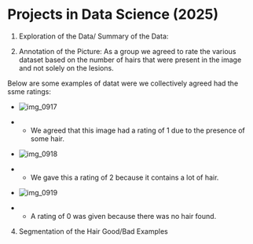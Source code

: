 # Projects in Data Science (2025)

1. Exploration of the Data/ Summary of the Data:

2. Annotation of the Picture:
   As a group we agreed to rate the various dataset based on the number of hairs that were present in the image and not solely on the lesions.
   
 Below are some examples of datat were we collectively agreed had the ssme ratings:
   
 * ![img_0917](https://github.com/user-attachments/assets/3e886e7e-c603-42fd-8662-dd8d6a1d2aa7)
 *  - We agreed that this image had a rating of 1 due to the presence of some hair.
   
* ![img_0918](https://github.com/user-attachments/assets/73e4147b-0fce-45ba-9e3a-ed223c744dec)
* - We gave this a rating of 2 because it contains a lot of hair.
  
* ![img_0919](https://github.com/user-attachments/assets/6992880a-4b9e-438c-9d20-fd3b4082a3ce)
* - A rating of 0 was given because there was no hair found. 



4. Segmentation of the Hair
   Good/Bad Examples










